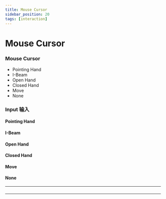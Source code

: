 ```yaml
---
title: Mouse Cursor
sidebar_position: 20
tags: [interaction]
---
```


# Mouse Cursor

<div className="patch-container">
    <div className="patch processor">
        <h3>Mouse Cursor</h3>
        <ul className="inputs">
            <li>Pointing Hand <span className="checkbox-off"></span></li>
            <li>I-Beam <span className="checkbox-off"></span></li>
            <li>Open Hand <span className="checkbox-off"></span></li>
            <li>Closed Hand <span className="checkbox-off"></span></li>
            <li>Move <span className="checkbox-off"></span></li>
            <li>None <span className="checkbox-off"></span></li>
        </ul>
        <ul className="outputs">
        </ul>
    </div>
</div>

<div className="port-descriptions">
<div className="inputs">

### Input 输入

#### Pointing Hand

#### I-Beam

#### Open Hand

#### Closed Hand

#### Move

#### None

</div>
<div className="outputs">

</div>
</div>

------



### 


------
